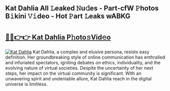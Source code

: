 ## Kat Dahlia All 𝙻eaked 𝙽u𝚍es - Part-cfW 𝙿hotos B𝚒kini 𝚅𝚒deo - Hot 𝙿art 𝙻eaks wABKG

# <h2><a href="http://ld3ep4.urlbe.top/?page=Kat+Dahlia">🔗🔗👉👉 Kat Dahlia P𝚑oto𝚜Vid𝚎o</a></h2>

[![Kat Dahlia](https://i.imgur.com/eBuTRDB.gif)](http://ld3ep4.urlbe.top/?page=Kat+Dahlia)
Kat Dahlia, a complex and elusive persona, resists easy definition. Her groundbreaking style of online communication has enthralled and infuriated spectators, igniting debates on ethics, individuality, and the evolving nature of virtual societies. Despite the uncertainty of her next steps, her impact on the virtual community is significant. With an unwavering spirit and undeniable allure, Kat Dahlia reach in the digital universe is limitless.
